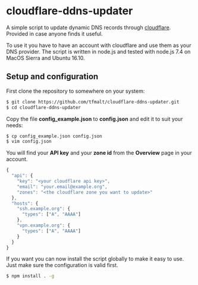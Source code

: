 # cloudflare-ddns-updater

A simple script to update dynamic DNS records through [cloudflare](https://www.cloudflare.com). Provided in case anyone finds it
useful.

To use it you have to have an account with cloudflare and use them as your
DNS provider. The script is written in node.js and tested with node.js 7.4
on MacOS Sierra and Ubuntu 16.10.

## Setup and configuration

First clone the repository to somewhere on your system:
```bash
$ git clone https://github.com/tfmalt/cloudflare-ddns-updater.git
$ cd cloudflare-ddns-updater
```
Copy the file **config_example.json** to **config.json** and edit it to
suit your needs:

```bash
$ cp config_example.json config.json
$ vim config.json
```

You will find your **API key** and your **zone id** from the **Overview**
page in your account.  
```javascript
{
  "api": {
    "key": "<your cloudflare api key>",
    "email": "your.email@example.org",
    "zones": "<the cloudflare zone you want to update>"
  },
  "hosts": {
    "ssh.example.org": {
      "types": ["A", "AAAA"]
    },
    "vpn.example.org": {
      "types": ["A", "AAAA"]
    }
  }
}
```

If you want you can now install the script globally to make it easy to use.
Just make sure the configuration is valid first.
```bash
$ npm install . -g
```
